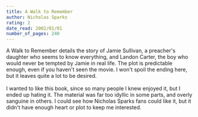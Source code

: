 ```yaml
---
title: A Walk to Remember
author: Nicholas Sparks
rating: 2
date_read: 2002/01/01
number_of_pages: 240
---
```


A Walk to Remember details the story of Jamie Sullivan, a preacher's daughter who seems to know everything, and Landon Carter, the boy who would never be tempted by Jamie in real life. The plot is predictable enough, even if you haven't seen the movie. I won't spoil the ending here, but it leaves quite a lot to be desired.<br/><br/>I wanted to like this book, since so many people I knew enjoyed it, but I ended up hating it. The material was far too idyllic in some parts, and overly sanguine in others. I could see how Nicholas Sparks fans could like it, but it didn't have enough heart or plot to keep me interested.